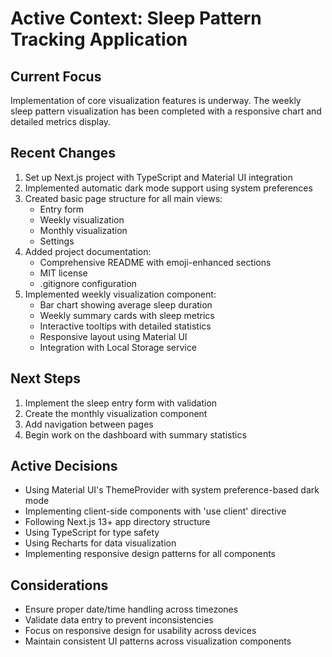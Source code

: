 # Active Context: Sleep Pattern Tracking Application

## Current Focus
Implementation of core visualization features is underway. The weekly sleep pattern visualization has been completed with a responsive chart and detailed metrics display.

## Recent Changes
1. Set up Next.js project with TypeScript and Material UI integration
2. Implemented automatic dark mode support using system preferences
3. Created basic page structure for all main views:
   - Entry form
   - Weekly visualization
   - Monthly visualization
   - Settings
4. Added project documentation:
   - Comprehensive README with emoji-enhanced sections
   - MIT license
   - .gitignore configuration
5. Implemented weekly visualization component:
   - Bar chart showing average sleep duration
   - Weekly summary cards with sleep metrics
   - Interactive tooltips with detailed statistics
   - Responsive layout using Material UI
   - Integration with Local Storage service

## Next Steps
1. Implement the sleep entry form with validation
2. Create the monthly visualization component
3. Add navigation between pages
4. Begin work on the dashboard with summary statistics

## Active Decisions
- Using Material UI's ThemeProvider with system preference-based dark mode
- Implementing client-side components with 'use client' directive
- Following Next.js 13+ app directory structure
- Using TypeScript for type safety
- Using Recharts for data visualization
- Implementing responsive design patterns for all components

## Considerations
- Ensure proper date/time handling across timezones
- Validate data entry to prevent inconsistencies
- Focus on responsive design for usability across devices
- Maintain consistent UI patterns across visualization components
